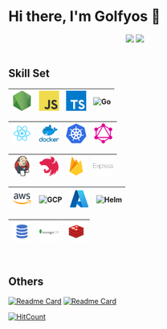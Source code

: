 # Hi there, I'm Golfyos 👋

<!-- ## My stats :bar_chart: -->

<div align="center"> 
       <img src="https://github-readme-stats.vercel.app/api?username=golfyos&count_private=true&show_icons=true&theme=blueberry" />
      <img src="https://github-readme-stats.vercel.app/api/top-langs/?username=golfyos&layout=compact" />
  
</div>

<br/>

## Skill Set

<img title="Node" alt="Node" width="40px" src="https://raw.githubusercontent.com/github/explore/master/topics/nodejs/nodejs.png" />|<img alt="JS" title="JavaScript" width="40px" src="https://raw.githubusercontent.com/github/explore/master/topics/javascript/javascript.png">|<img alt="TS" title="Typescript" width="40px" src="https://raw.githubusercontent.com/github/explore/master/topics/typescript/typescript.png">|<img title="Go" alt="Go" width="40px" src="https://user-images.githubusercontent.com/21194352/155830634-13f71616-7c1a-49d8-8887-e09f72049d19.svg">
|--|--|--|--|

<img title="React" alt="React" width="40px" src="https://raw.githubusercontent.com/github/explore/master/topics/react/react.png" />|<img alt="JS" title="Docker" width="40px" src="https://raw.githubusercontent.com/github/explore/master/topics/docker/docker.png">|<img alt="Kubernetes" title="Kubernetes" width="40px" src="https://raw.githubusercontent.com/github/explore/master/topics/kubernetes/kubernetes.png">|<img title="Helm" alt="Helm" width="40px" src="https://raw.githubusercontent.com/github/explore/master/topics/graphql/graphql.png">
|--|--|--|--|

<img title="Jenkins" alt="Jenkins" width="40px" src="https://raw.githubusercontent.com/github/explore/master/topics/jenkins/jenkins.png" />|<img alt="NestJS" title="NestJS" width="40px" src="https://raw.githubusercontent.com/github/explore/master/topics/nestjs/nestjs.png">|<img alt="Firebase" title="Firebase" width="40px" src="https://raw.githubusercontent.com/github/explore/master/topics/firebase/firebase.png">|<img title="Express" alt="Express" width="40px" src="https://raw.githubusercontent.com/github/explore/master/topics/express/express.png">
|--|--|--|--|

<img title="AWS" alt="AWS" width="40px" src="https://raw.githubusercontent.com/github/explore/master/topics/aws/aws.png" />|<img alt="GCP" title="GCP" width="40px" src="https://user-images.githubusercontent.com/21194352/155831151-8d0dbbf1-907a-48ee-80c6-3a9a069ca283.png">|<img alt="Azure" title="Azure" width="40px" src="https://raw.githubusercontent.com/github/explore/master/topics/azure/azure.png">|<img title="Helm" alt="Helm" width="40px" src="https://user-images.githubusercontent.com/21194352/155831230-d6f2c0a2-fee2-4454-b0ec-ad79d4a1e285.svg">
|--|--|--|--|

<img title="SQL" alt="SQL" width="40px" src="https://raw.githubusercontent.com/github/explore/master/topics/sql/sql.png">|<img title="MongoDB" alt="MongoDB" width="40px" src="https://raw.githubusercontent.com/github/explore/master/topics/mongodb/mongodb.png">|<img title="Redis" alt="Redis" width="40px" src="https://raw.githubusercontent.com/github/explore/master/topics/redis/redis.png">
|--|--|--|


<br/>


## Others

[![Readme Card](https://github-readme-stats.vercel.app/api/pin/?username=golfyos&repo=cypress-api&theme=aura)](https://github.com/golfyos/cypress-api)
[![Readme Card](https://github-readme-stats.vercel.app/api/pin/?username=golfyos&repo=cypress-web&theme=aura)](https://github.com/golfyos/cypress-web)

[![HitCount](https://hits.dwyl.com/golfyos/golfyos.svg?style=flat)](http://hits.dwyl.com/golfyos/golfyos)

<!-- 
**golfyos/golfyos** is a ✨ _special_ ✨ repository because its `README.md` (this file) appears on your GitHub profile.

Here are some ideas to get you started:

- 🔭 I’m currently working on ...
- 🌱 I’m currently learning ...
- 👯 I’m looking to collaborate on ...
- 🤔 I’m looking for help with ...
- 💬 Ask me about ...
- 📫 How to reach me: ...
- 😄 Pronouns: ...
- ⚡ Fun fact: ...
 -->
